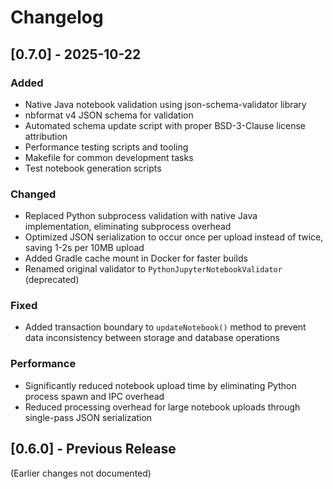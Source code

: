 # Changelog

## [0.7.0] - 2025-10-22

### Added
- Native Java notebook validation using json-schema-validator library
- nbformat v4 JSON schema for validation
- Automated schema update script with proper BSD-3-Clause license attribution
- Performance testing scripts and tooling
- Makefile for common development tasks
- Test notebook generation scripts

### Changed
- Replaced Python subprocess validation with native Java implementation, eliminating subprocess overhead
- Optimized JSON serialization to occur once per upload instead of twice, saving 1-2s per 10MB upload
- Added Gradle cache mount in Docker for faster builds
- Renamed original validator to `PythonJupyterNotebookValidator` (deprecated)

### Fixed
- Added transaction boundary to `updateNotebook()` method to prevent data inconsistency between storage and database operations

### Performance
- Significantly reduced notebook upload time by eliminating Python process spawn and IPC overhead
- Reduced processing overhead for large notebook uploads through single-pass JSON serialization

## [0.6.0] - Previous Release

(Earlier changes not documented)
